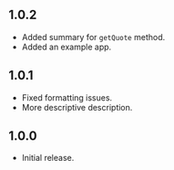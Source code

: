 ## 1.0.2

- Added summary for `getQuote` method.
- Added an example app.

## 1.0.1

- Fixed formatting issues.
- More descriptive description.

## 1.0.0

- Initial release.
